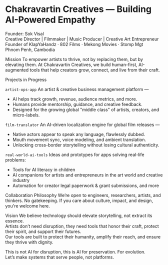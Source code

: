 # Chakravartin Creatives ― Building AI-Powered Empathy

Founder: Sok Visal  
Creative Director | Filmmaker | Music Producer | Creative Art Entrepreneur   
Founder of KlapYaHandz · 802 Films · Mekong Movies · Stomp Mgt   
Phnom Penh, Cambodia

Mission
To empower artists to thrive, not by replacing them, but by elevating them. At Chakravartin Creatives, we build human-first, AI-augmented tools that help creators grow, connect, and live from their craft.

Projects in Progress

`artist-ops-app`
An artist & creative business management platform —
- AI helps track growth, revenue, audience metrics, and more.
- Humans provide mentorship, guidance, and creative feedback.
- Designed for the growing global "middle class" of artists, creators, and micro-labels.

`film-translator`
An AI-driven localization engine for global film releases —
- Native actors appear to speak any language, flawlessly dubbed.
- Mouth movement sync, voice modeling, and ambient translation.
- Unlocking cross-border storytelling without losing cultural authenticity.

`real-world-ai-tools`
Ideas and prototypes for apps solving real-life problems:
- Tools for AI literacy in children
- AI companions for artists and entrepreneurs in the art world and creative industry
- Automation for creator legal paperwork & grant submissions, and more

Collaboration Philosophy
We’re open to engineers, researchers, artists, and thinkers. No gatekeeping. If you care about culture, impact, and design, you're welcome here.

Vision
We believe technology should elevate storytelling, not extract its essence.  
Artists don’t need disruption, they need tools that honor their craft, protect their spirit, and support their futures.  
Our tools are built to protect their humanity, amplify their reach, and ensure they thrive with dignity.

This is not AI for disruption, this is AI for preservation. For evolution.  
Let’s make systems that serve people, not platforms.
